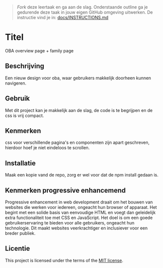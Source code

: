 > _Fork_ deze leertaak en ga aan de slag. Onderstaande outline ga je gedurende deze taak in jouw eigen GitHub omgeving uitwerken. De instructie vind je in: [docs/INSTRUCTIONS.md](docs/INSTRUCTIONS.md)

# Titel
OBA overview page + family page

## Beschrijving
Een nieuw design voor oba, waar gebruikers makkelijk doorheen kunnen navigeren.

## Gebruik
Met dit project kan je makkelijk aan de slag, de code is te begrijpen en de css is vrij compact.

## Kenmerken
css voor verschillende pagina's en componenten zijn apart geschreven, hierdoor hoef je niet eindeloos te scrollen.

## Installatie

Maak een kopie vand de repo, zorg er wel voor dat de npm install gedaan is.


## Kenmerken progressive enhancemend

Progressive enhancement in web development draait om het bouwen van websites die werken voor iedereen, ongeacht hun browser of apparaat. Het begint met een solide basis van eenvoudige HTML en voegt dan geleidelijk extra functionaliteit toe met CSS en JavaScript. Het doel is om een goede gebruikerservaring te bieden voor alle gebruikers, ongeacht hun technologie. Dit maakt websites veerkrachtiger en inclusiever voor een breder publiek.

## Licentie

This project is licensed under the terms of the [MIT license](./LICENSE).
